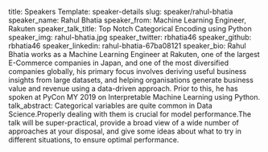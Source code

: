 title: Speakers
Template: speaker-details
slug: speaker/rahul-bhatia
speaker_name: Rahul Bhatia
speaker_from: Machine Learning Engineer, Rakuten
speaker_talk_title: Top Notch Categorical Encoding using Python
speaker_img: rahul-bhatia.jpg
speaker_twitter: rbhatia46
speaker_github: rbhatia46
speaker_linkedin: rahul-bhatia-67ba08121
speaker_bio: Rahul Bhatia works as a Machine Learning Engineer at Rakuten, one of the largest E-Commerce companies in Japan, and one of the most diversified companies globally, his primary focus involves deriving useful business insights from large datasets, and helping organisations generate business value and revenue using a data-driven approach. Prior to this, he has spoken at PyCon MY 2019 on Interpretable Machine Learning using Python.
talk_abstract: Categorical variables are quite common in Data Science.Properly dealing with them is crucial for model performance.The talk will be super-practical, provide a broad view of a wide number of approaches at your disposal, and give some ideas about what to try in different situations, to ensure optimal performance.